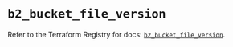 # `b2_bucket_file_version`

Refer to the Terraform Registry for docs: [`b2_bucket_file_version`](https://registry.terraform.io/providers/backblaze/b2/0.10.0/docs/resources/bucket_file_version).
